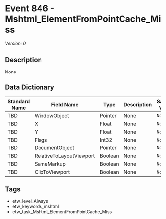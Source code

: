 # Event 846 - Mshtml_ElementFromPointCache_Miss
###### Version: 0

## Description
None

## Data Dictionary
|Standard Name|Field Name|Type|Description|Sample Value|
|---|---|---|---|---|
|TBD|WindowObject|Pointer|None|`None`|
|TBD|X|Float|None|`None`|
|TBD|Y|Float|None|`None`|
|TBD|Flags|Int32|None|`None`|
|TBD|DocumentObject|Pointer|None|`None`|
|TBD|RelativeToLayoutViewport|Boolean|None|`None`|
|TBD|SameMarkup|Boolean|None|`None`|
|TBD|ClipToViewport|Boolean|None|`None`|

## Tags
* etw_level_Always
* etw_keywords_mshtml
* etw_task_Mshtml_ElementFromPointCache_Miss